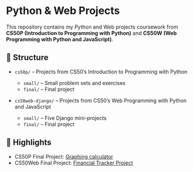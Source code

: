 # Python & Web Projects  

This repository contains my Python and Web projects coursework from **CS50P (Introduction to Programming with Python)** and **CS50W (Web Programming with Python and JavaScript)**.

## 📂 Structure  
- `cs50p/` – Projects from CS50’s Introduction to Programming with Python  
  - `small/` – Small problem sets and exercises  
  - `final/` – Final project  

- `cs50web-django/` – Projects from CS50’s Web Programming with Python and JavaScript  
  - `small/` – Five Django mini-projects  
  - `final/` – Final project  

## 🚀 Highlights  
- CS50P Final Project: [Graphing calculator](/cs50p/final/)
- CS50Web Final Project: [Financial Tracker Project](/cs50w/final/)
